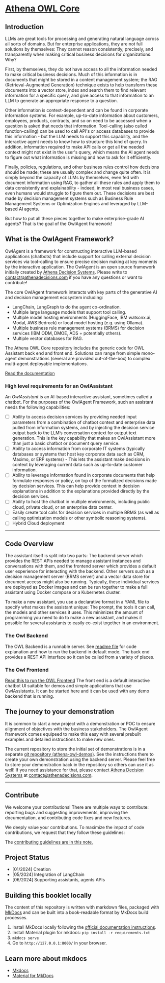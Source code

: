 # [Athena OWL Core](https://athenadecisionsystems.github.io/athena-owl-core/)

## Introduction

LLMs are great tools for processing and generating natural language across all sorts of domains.   But for enterprise applications, they are not full solutions by themselves:   They cannot reason consistently, precisely, and transparently when making critical business decisions for organizations.   Why?

First, by themselves, they do not have access to all the information needed to make critical business decisions.   Much of this information is in documents that might be stored in a content management system; the RAG (Retrieval-Augmented Generation) technique exists to help transform these documents into a vector store, index and search them to find relevant information for a specific query, and give access to that information to an LLM to generate an appropriate response to a question.

Other information is context-dependent and can be found in corporate information systems.   For example, up-to-date information about customers, employees, products, contracts, and so on need to be accessed when a question is asked that needs that information.  Tool-calling (also called function-calling) can be used to call API's or access databases to provide this information - but the LLM needs to support this capability, and the interactive agent needs to know how to structure this kind of query.   In addition, information required to make API calls or get all the needed context might not exist in the user's query, which means the AI agent needs to figure out what information is missing and how to ask for it efficiently.

Finally, policies, regulations, and other business rules control how decisions should be made; these are usually complex and change quite often.   It is simply beyond the capacity of LLMs by themselves, even fed with document information using RAG, to gather all these rules and apply them to data consistently and explainability - indeed, in most real business cases, even humans would struggle to figure them out.   These decisions are best made by decision management systems such as Business Rule Management Systems or Optimization Engines and leveraged by LLM-based AI agents.

But how to put all these pieces together to make enterprise-grade AI agents?   That is the goal of the OwlAgent framework!

## What is the OwlAgent Framework?

OwlAgent is a framework for constructing interactive LLM-based applications (chatbots) that include support for calling external decision services via tool-calling to ensure precise decision making at key moments by the interactive application.  The OwlAgent is an open source framework initially created by [Athena Decision Systems](http://athenadecisions.com/).   Please write to [contact@athenadecisions.com](mailto:contact@athenadecisions.com) if you have any questions or want to contribute!

The core OwlAgent framework interacts with key parts of the generative AI and decision management ecosystem including:

* LangChain, LangGraph to do the agent co-ordination.
* Multiple large language models that support tool calling.
* Multiple model hosting environments (HuggingFace, IBM watsonx.ai, Modal, AWS Bedrock) or local model hosting (e.g. using Ollama).
* Multiple business rule management systems (BRMS) for decision services (IBM ODM, DMOE, ADS + potentially others).
* Multiple vector databases for RAG.

The Athena OWL Core repository includes the generic code for OWL Assistant back end and front end. Solutions can range from simple mono-agent demonstrations (several are provided out-of-the-box) to complex multi-agent deployable implementations.

[Read the documentation](https://athenadecisionsystems.github.io/athena-owl-core/)

### High level requirements for an OwlAssistant

An _OwlAssistant_ is an AI-based interactive assistant, sometimes called a chatbot.   For the purposes of the OwlAgent Framework, such an assistant needs the following capabilities:

* [ ] Ability to access decision services by providing needed input parameters from a combination of chatbot context and enterprise data pulled from information systems, and by injecting the decision service output back to the LLM’s conversation context for output text generation.   This is the key capability that makes an OwlAssistant more than just a basic chatbot or document query service.
* [ ] Ability to access information from corporate IT systems (typically databases or systems that host key corporate data such as CRM, Maximo, or ERP systems) - This lets the assistant make decisions in context by leveraging current data such as up-to-date customer information.
* [ ] Ability to leverage information found in corporate documents that help formulate responses or policy, on top of the formalized decisions made by decision services.   This can help provide context in decision explanations in addition to the explanations provided directly by the decision services.
* [ ] Ability to host the chatbot in multiple environments, including public cloud, private cloud, or an enterprise data center.
* [ ] Easily create tool calls for decision services in multiple BRMS (as well as calling optimization models or other symbolic reasoning systems).
* [ ] Hybrid Cloud deployment

---

## Code Overview

The assistant itself is split into two parts:  The backend server which provides the REST APIs needed to manage assistant instances and conversations with them, and the frontend server which provides a default user experience for interacting with the backend.   Other servers such as a decision management server (BRMS server) and a vector data store for document access might also be running.   Typically, these individual services are deployed as Docker images and can be run together to make a full assistant using Docker compose or a Kubernetes cluster.

To make a new assistant, you use a declarative format in a YAML file to specify what makes the assistant unique:  The prompt, the tools it can call, the models and other services it uses.   This minimizes the amount of programming you need to do to make a new assistant, and makes it possible for several assistants to easily co-exist together in an environment.

### The Owl Backend

The OWL Backend is a runnable server. See [readme file](owl-agent-backend/README.md) for code explanation and how to run the backend in default mode.  The back end provides a REST API interface so it can be called from a variety of places.

### The Owl Frontend

[Read this to run the OWL Frontend](owl-agent-frontend/README.md)  The front end is a default interactive chatbot UI suitable for demos and simple applications that use OwlAssistants.  It can be started here and it can be used with any demo backend that is running.

## The journey to your demonstration

It is common to start a new project with a demonstration or POC to ensure alignment of objectives with the business stakeholders.   The OwlAgent framework comes equipeed to make this easy with several prebuilt examples and detailed instructions to make new ones.

The current repository to store the initial set of demonstrations is in a separate [git repository (athena-owl-demos)](https://github.com/AthenaDecisionSystems/athena-owl-demos). See the instructions there to create your own demonstration using the backend server.   Please feel free to store your demonstration back in the repository so others can use it as well!   If you need assistance for that, please contact [Athena Decision Systems](http://www.athenadecisions.com/) at [contact@athenadecisions.com](mailto:contact@athenadecisions.com).

---

## Contribute

We welcome your contributions! There are multiple ways to contribute: reporting bugs and suggesting improvements, improving the documentation, and contributing code fixes and new features.

We deeply value your contributions. To maximize the impact of code contributions, we request that they follow these guidelines:

The [contributing guidelines are in this note.](./CONTRIBUTING.md)

## Project Status

* [01/2024] Creation
* [05/2024] Integration of LangChain
* [06/2024] Supporting assistants, agents APIs

## Building this booklet locally

The content of this repository is written with markdown files, packaged with [MkDocs](https://www.mkdocs.org/) and can be built into a book-readable format by MkDocs build processes.

1. Install MkDocs locally following the [official documentation instructions](https://www.mkdocs.org/#installation).
1. Install Material plugin for mkdocs:  `pip install -r requirements.txt`
1. `mkdocs serve`
1. Go to `http://127.0.0.1:8000/` in your browser.

## Learn more about mkdocs

* [Mkdocs](https://www.mkdocs.org/)
* [Material for MkDocs](https://squidfunk.github.io/mkdocs-material)
